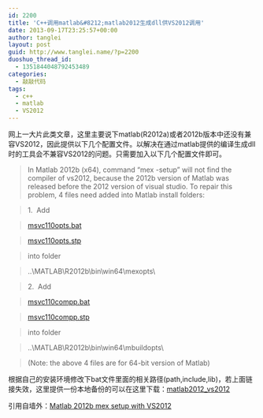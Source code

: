 ```yaml
---
id: 2200
title: 'C++调用matlab&#8212;matlab2012生成dll供VS2012调用'
date: 2013-09-17T23:25:57+00:00
author: tanglei
layout: post
guid: http://www.tanglei.name/?p=2200
duoshuo_thread_id:
  - 1351844048792453489
categories:
  - 敲敲代码
tags:
  - c++
  - matlab
  - VS2012
---
```

网上一大片此类文章，这里主要说下matlab(R2012a)或者2012b版本中还没有兼容VS2012，因此提供以下几个配置文件。以解决在通过matlab提供的编译生成dll时的工具会不兼容VS2012的问题。只需要加入以下几个配置文件即可。

> In Matlab 2012b (x64), command &#8220;mex -setup&#8221; will not find the compiler of vs2012, because the 2012b version of Matlab was released before the 2012 version of visual studio. To repair this problem, 4 files need added into Matlab install folders:
  
> 1.  Add
  
> [msvc110opts.bat](https://docs.google.com/open?id=0B4aXYHshkgELS1kyV1czS2duU2M)
  
> [msvc110opts.stp](https://docs.google.com/open?id=0B4aXYHshkgELc293VVptSV9uQkE)
  
> into folder
  
> ..\MATLAB\R2012b\bin\win64\mexopts\
  
> 2.  Add
  
> [msvc110compp.bat](https://docs.google.com/open?id=0B4aXYHshkgELa3FLOWxWUldacTg)
  
> [msvc110compp.stp](https://docs.google.com/open?id=0B4aXYHshkgELR3I4THN6dzJjNHc)
  
> into folder
  
> ..\MATLAB\R2012b\bin\win64\mbuildopts\
  
> (Note: the above 4 files are for 64-bit version of Matlab)

根据自己的安装环境修改下bat文件里面的相关路径(path,include,lib)，若上面链接失效，这里提供一份本地备份的可以在这里下载：[matlab2012_vs2012](/wp-content/uploads/2013/09/matlab2012_vs2012.rar)

引用自墙外：[Matlab 2012b mex setup with VS2012](http://jimdavid.blogspot.com/2012/12/matlab-2012b-mex-setup-with-vs2012.html)
